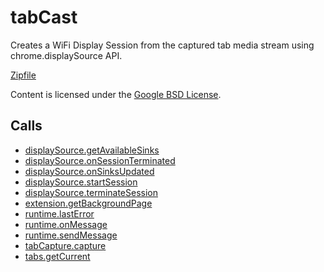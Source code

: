 
tabCast
=======

Creates a WiFi Display Session from the captured tab media stream using chrome.displaySource API.

[Zipfile](http://developer.chrome.com/extensions/examples/api/displaySource/tabCast.zip)

Content is licensed under the [Google BSD License](http://code.google.com/google_bsd_license.html).

Calls
-----

* [displaySource.getAvailableSinks](https://developer.chrome.com/extensions/displaySource#method-getAvailableSinks)
* [displaySource.onSessionTerminated](https://developer.chrome.com/extensions/displaySource#event-onSessionTerminated)
* [displaySource.onSinksUpdated](https://developer.chrome.com/extensions/displaySource#event-onSinksUpdated)
* [displaySource.startSession](https://developer.chrome.com/extensions/displaySource#method-startSession)
* [displaySource.terminateSession](https://developer.chrome.com/extensions/displaySource#method-terminateSession)
* [extension.getBackgroundPage](https://developer.chrome.com/extensions/extension#method-getBackgroundPage)
* [runtime.lastError](https://developer.chrome.com/extensions/runtime#property-lastError)
* [runtime.onMessage](https://developer.chrome.com/extensions/runtime#event-onMessage)
* [runtime.sendMessage](https://developer.chrome.com/extensions/runtime#method-sendMessage)
* [tabCapture.capture](https://developer.chrome.com/extensions/tabCapture#method-capture)
* [tabs.getCurrent](https://developer.chrome.com/extensions/tabs#method-getCurrent)